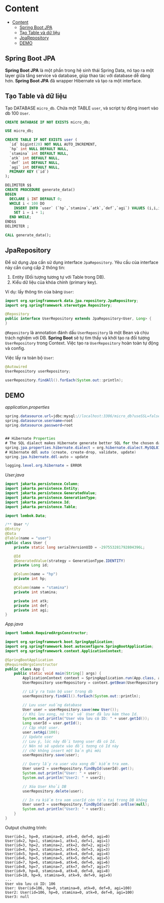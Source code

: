 # Content

<!--toc:start-->

- [Content](#content)
  - [Spring Boot JPA](#spring-boot-jpa)
  - [Tạo Table và dữ liệu](#tạo-table-và-dữ-liệu)
  - [JpaRepository](#jparepository)
  - [DEMO](#demo)
  <!--toc:end-->

## Spring Boot JPA

**Spring Boot JPA** là một phần trong hệ sinh thái Spring Data, nó tạo ra một layer giữa tầng service và database, giúp thao tác với database dễ dàng hơn. **Spring Boot JPA** đã wrapper Hibernate và tạo ra một interface.

## Tạo Table và dữ liệu

Tạo DATABASE `micro_db`. Chứa một TABLE `user`, và script tự động insert vào db 100 `User`.

```sql
CREATE DATABASE IF NOT EXISTS micro_db;

USE micro_db;

CREATE TABLE IF NOT EXISTS user (
  `id` bigint(20) NOT NULL AUTO_INCREMENT,
  `hp` int NULL DEFAULT NULL,
  `stamina` int DEFAULT NULL,
  `atk` int DEFAULT NULL,
  `def` int DEFAULT NULL,
  `agi` int DEFAULT NULL,
  PRIMARY KEY (`id`)
);

DELIMITER $$
CREATE PROCEDURE generate_data()
BEGIN
  DECLARE i INT DEFAULT 0;
  WHILE i < 100 DO
    INSERT INTO `user` (`hp`,`stamina`,`atk`,`def`,`agi`) VALUES (i,i,i,i,i);
    SET i = i + 1;
  END WHILE;
END$$
DELIMITER ;

CALL generate_data();
```

## JpaRepository

Để sử dụng Jpa cần sử dụng interface `JpaRepository`. Yêu cầu của interface này cần cung cấp 2 thông tin:

1. Entity (Đối tượng tương tự với Table trong DB).
2. Kiểu dữ liệu của khóa chính (primary key).

Ví dụ: lấy thông tin của bảng `User`:

```java
import org.springframework.data.jpa.repository.JpaRepository;
import org.springframework.stereotype.Repository;

@Repository
public interface UserRepository extends JpaRepository<User, Long> {
}
```

`@Repository` là annotation đánh dấu `UserRepository` là một Bean và chịu trách nghiệm với DB.
**Spring Boot** sẽ tự tìm thấy và khởi tạo ra đối tượng `UserRepository` trong Context. Việc tạo ra `UserRepository` hoàn toàn tự động và config.

Việc lấy ra toàn bộ `User`:

```java
@Autowired
UserRepository userRepository;

userRepository.findAll().forEach(System.out::println);
```

## DEMO

_application.properties_

```java
spring.datasource.url=jdbc:mysql://localhost:3306/micro_db?useSSL=false
spring.datasource.username=root
spring.datasource.password=root


## Hibernate Properties
# The SQL dialect makes Hibernate generate better SQL for the chosen database
spring.jpa.properties.hibernate.dialect = org.hibernate.dialect.MySQL8InnoDBDialect
# Hibernate ddl auto (create, create-drop, validate, update)
spring.jpa.hibernate.ddl-auto = update

logging.level.org.hibernate = ERROR
```

_User.java_

```java
import jakarta.persistence.Column;
import jakarta.persistence.Entity;
import jakarta.persistence.GeneratedValue;
import jakarta.persistence.GenerationType;
import jakarta.persistence.Id;
import jakarta.persistence.Table;

import lombok.Data;

/** User */
@Entity
@Data
@Table(name = "user")
public class User {
    private static long serialVersionUID = -297553281792804396L;

    @Id
    @GeneratedValue(strategy = GenerationType.IDENTITY)
    private Long id;

    @Column(name = "hp")
    private int hp;

    @Column(name = "stamina")
    private int stamina;

    private int atk;
    private int def;
    private int agi;
}
```

_App.java_

```java
import lombok.RequiredArgsConstructor;

import org.springframework.boot.SpringApplication;
import org.springframework.boot.autoconfigure.SpringBootApplication;
import org.springframework.context.ApplicationContext;

@SpringBootApplication
@RequiredArgsConstructor
public class App {
    public static void main(String[] args) {
        ApplicationContext context = SpringApplication.run(App.class, args);
        UserRepository userRepository = context.getBean(UserRepository.class);

        // Lấy ra toàn bộ user trong db
        userRepository.findAll().forEach(System.out::println);

        // Lưu user xuống database
        User user = userRepository.save(new User());
        // Khi lưu xong, nó trả về User đã lưu kèm theo Id.
        System.out.println("User vừa lưu có ID: " + user.getId());
        Long userId = user.getId();
        // Cập nhật user.
        user.setAgi(100);
        // Update user
        // Lưu ý, lúc này đối tượng user đã có Id.
        // Nên nó sẽ update vào đối tượng có Id này
        // chứ không insert một bản ghi mới
        userRepository.save(user);

        // Query lấy ra user vừa xong để kiểm tra xem.
        User user2 = userRepository.findById(userId).get();
        System.out.println("User: " + user);
        System.out.println("User2: " + user2);

        // Xóa User khỏi DB
        userRepository.delete(user);

        // In ra kiểm tra xem userId còn tồn tại trong DB không
        User user3 = userRepository.findById(userId).orElse(null);
        System.out.println("User3: " + user3);
    }
}
```

Output chương trình:

```text
User(id=1, hp=0, stamina=0, atk=0, def=0, agi=0)
User(id=2, hp=1, stamina=1, atk=1, def=1, agi=1)
User(id=3, hp=2, stamina=2, atk=2, def=2, agi=2)
User(id=4, hp=3, stamina=3, atk=3, def=3, agi=3)
User(id=5, hp=4, stamina=4, atk=4, def=4, agi=4)
User(id=6, hp=5, stamina=5, atk=5, def=5, agi=5)
User(id=7, hp=6, stamina=6, atk=6, def=6, agi=6)
User(id=8, hp=7, stamina=7, atk=7, def=7, agi=7)
User(id=9, hp=8, stamina=8, atk=8, def=8, agi=8)
User(id=10, hp=9, stamina=9, atk=9, def=9, agi=9)
...
User vừa lưu có ID: 106
User: User(id=106, hp=0, stamina=0, atk=0, def=0, agi=100)
User2: User(id=106, hp=0, stamina=0, atk=0, def=0, agi=100)
User3: null
```
